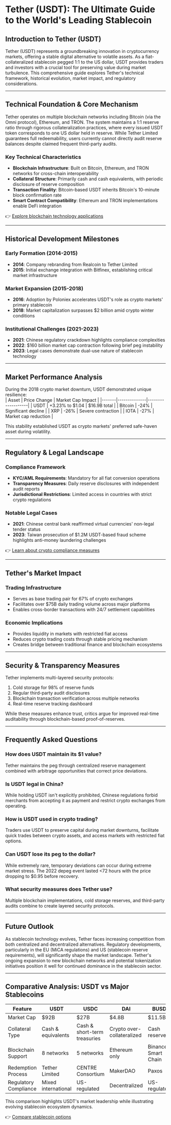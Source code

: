 # Tether (USDT): The Ultimate Guide to the World's Leading Stablecoin

## Introduction to Tether (USDT)  
Tether (USDT) represents a groundbreaking innovation in cryptocurrency markets, offering a stable digital alternative to volatile assets. As a fiat-collateralized stablecoin pegged 1:1 to the US dollar, USDT provides traders and investors with a crucial tool for preserving value during market turbulence. This comprehensive guide explores Tether's technical framework, historical evolution, market impact, and regulatory considerations.

---

## Technical Foundation & Core Mechanism  
Tether operates on multiple blockchain networks including Bitcoin (via the Omni protocol), Ethereum, and TRON. The system maintains a 1:1 reserve ratio through rigorous collateralization practices, where every issued USDT token corresponds to one US dollar held in reserve. While Tether Limited guarantees full redeemability, users currently cannot directly audit reserve balances despite claimed frequent third-party audits.

### Key Technical Characteristics
- **Blockchain Infrastructure**: Built on Bitcoin, Ethereum, and TRON networks for cross-chain interoperability
- **Collateral Structure**: Primarily cash and cash equivalents, with periodic disclosure of reserve composition
- **Transaction Finality**: Bitcoin-based USDT inherits Bitcoin's 10-minute block confirmation rate
- **Smart Contract Compatibility**: Ethereum and TRON implementations enable DeFi integration

👉 [Explore blockchain technology applications](https://bit.ly/okx-bonus)

---

## Historical Development Milestones  
### Early Formation (2014-2015)  
- **2014**: Company rebranding from Realcoin to Tether Limited
- **2015**: Initial exchange integration with Bitfinex, establishing critical market infrastructure

### Market Expansion (2015-2018)  
- **2016**: Adoption by Poloniex accelerates USDT's role as crypto markets' primary stablecoin
- **2018**: Market capitalization surpasses $2 billion amid crypto winter conditions

### Institutional Challenges (2021-2023)  
- **2021**: Chinese regulatory crackdown highlights compliance complexities
- **2022**: $160 billion market cap contraction following brief peg instability
- **2023**: Legal cases demonstrate dual-use nature of stablecoin technology

---

## Market Performance Analysis  
During the 2018 crypto market downturn, USDT demonstrated unique resilience:  
| Asset | Price Change | Market Cap Impact |
|-------|--------------|-------------------|
| USDT | +3.23% to $1.04 | $16.9B total |
| Bitcoin | -24% | Significant decline |
| XRP | -26% | Severe contraction |
| IOTA | -27% | Market cap reduction |

This stability established USDT as crypto markets' preferred safe-haven asset during volatility.

---

## Regulatory & Legal Landscape  
### Compliance Framework  
- **KYC/AML Requirements**: Mandatory for all fiat conversion operations
- **Transparency Measures**: Daily reserve disclosures with independent audit reports
- **Jurisdictional Restrictions**: Limited access in countries with strict crypto regulations

### Notable Legal Cases  
- **2021**: Chinese central bank reaffirmed virtual currencies' non-legal tender status
- **2023**: Taiwan prosecution of $1.2M USDT-based fraud scheme highlights anti-money laundering challenges

👉 [Learn about crypto compliance measures](https://bit.ly/okx-bonus)

---

## Tether's Market Impact  
### Trading Infrastructure  
- Serves as base trading pair for 67% of crypto exchanges
- Facilitates over $75B daily trading volume across major platforms
- Enables cross-border transactions with 24/7 settlement capabilities

### Economic Implications  
- Provides liquidity in markets with restricted fiat access
- Reduces crypto trading costs through stable pricing mechanism
- Creates bridge between traditional finance and blockchain ecosystems

---

## Security & Transparency Measures  
Tether implements multi-layered security protocols:  
1. Cold storage for 98% of reserve funds
2. Regular third-party audit disclosures
3. Blockchain transaction verification across multiple networks
4. Real-time reserve tracking dashboard

While these measures enhance trust, critics argue for improved real-time auditability through blockchain-based proof-of-reserves.

---

## Frequently Asked Questions  
### How does USDT maintain its $1 value?  
Tether maintains the peg through centralized reserve management combined with arbitrage opportunities that correct price deviations.

### Is USDT legal in China?  
While holding USDT isn't explicitly prohibited, Chinese regulations forbid merchants from accepting it as payment and restrict crypto exchanges from operating.

### How is USDT used in crypto trading?  
Traders use USDT to preserve capital during market downturns, facilitate quick trades between crypto assets, and access markets with restricted fiat options.

### Can USDT lose its peg to the dollar?  
While extremely rare, temporary deviations can occur during extreme market stress. The 2022 depeg event lasted <72 hours with the price dropping to $0.95 before recovery.

### What security measures does Tether use?  
Multiple blockchain implementations, cold storage reserves, and third-party audits combine to create layered security protocols.

---

## Future Outlook  
As stablecoin technology evolves, Tether faces increasing competition from both centralized and decentralized alternatives. Regulatory developments, particularly in the EU (MiCA regulations) and US (stablecoin reserve requirements), will significantly shape the market landscape. Tether's ongoing expansion to new blockchain networks and potential tokenization initiatives position it well for continued dominance in the stablecoin sector.

---

## Comparative Analysis: USDT vs Major Stablecoins  
| Feature | USDT | USDC | DAI | BUSD |
|--------|------|------|-----|------|
| Market Cap | $92B | $27B | $4.8B | $11.5B |
| Collateral Type | Cash & equivalents | Cash & short-term treasuries | Crypto over-collateralized | Cash reserves |
| Blockchain Support | 8 networks | 5 networks | Ethereum only | Binance Smart Chain |
| Redemption Process | Tether Limited | CENTRE Consortium | MakerDAO | Paxos |
| Regulatory Compliance | Mixed international | US-regulated | Decentralized | US-regulated |

This comparison highlights USDT's market leadership while illustrating evolving stablecoin ecosystem dynamics.

👉 [Compare stablecoin options](https://bit.ly/okx-bonus)